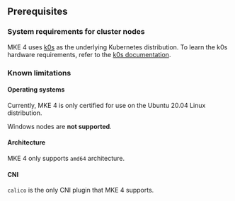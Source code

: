 ## Prerequisites

### System requirements for cluster nodes

MKE 4 uses [k0s](https://k0sproject.io/) as the underlying Kubernetes
distribution. To learn the k0s hardware requirements, refer to the [k0s
documentation](https://docs.k0sproject.io/v1.29.4+k0s.0/system-requirements/).

### Known limitations

#### Operating systems

Currently, MKE 4 is only certified for use on the Ubuntu 20.04 Linux
distribution.

Windows nodes are **not supported**.

#### Architecture

MKE 4 only supports `amd64` architecture.

#### CNI

`calico` is the only CNI plugin that MKE 4 supports.
